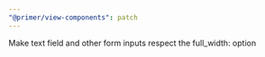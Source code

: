 ```yaml
---
"@primer/view-components": patch
---
```


Make text field and other form inputs respect the full_width: option
